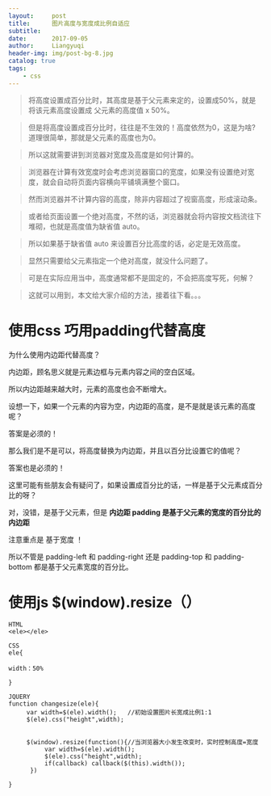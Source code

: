 ```yaml
---
layout:     post
title:      图片高度与宽度成比例自适应
subtitle:   
date:       2017-09-05
author:     Liangyuqi
header-img: img/post-bg-8.jpg
catalog: true
tags:
    - css
---
```


> 将高度设置成百分比时，其高度是基于父元素来定的，设置成50%，就是将该元素高度设置成 父元素的高度值 x 50%。

> 但是将高度设置成百分比时，往往是不生效的！高度依然为0，这是为啥? 道理很简单，那就是父元素的高度也为0。

> 所以这就需要讲到浏览器对宽度及高度是如何计算的。

> 浏览器在计算有效宽度时会考虑浏览器窗口的宽度，如果没有设置绝对宽度，就会自动将页面内容横向平铺填满整个窗口。

> 然而浏览器并不计算内容的高度，除非内容超过了视窗高度，形成滚动条。

> 或者给页面设置一个绝对高度，不然的话，浏览器就会将内容按文档流往下堆砌，也就是高度值为缺省值 auto。

> 所以如果基于缺省值 auto 来设置百分比高度的话，必定是无效高度。

> 显然只需要给父元素指定一个绝对高度，就没什么问题了。

> 可是在实际应用当中，高度通常都不是固定的，不会把高度写死，何解？

> 这就可以用到，本文给大家介绍的方法，接着往下看。。。

# 使用css 巧用padding代替高度
为什么使用内边距代替高度？

内边距，顾名思义就是元素边框与元素内容之间的空白区域。

所以内边距越来越大时，元素的高度也会不断增大。

设想一下，如果一个元素的内容为空，内边距的高度，是不是就是该元素的高度呢？

答案是必须的！

那么我们是不是可以，将高度替换为内边距，并且以百分比设置它的值呢？

答案也是必须的！

这里可能有些朋友会有疑问了，如果设置成百分比的话，一样是基于父元素成百分比的呀？

对，没错，是基于父元素，但是 **内边距 padding 是基于父元素的宽度的百分比的内边距**

注意重点是 基于宽度 ！

所以不管是 padding-left 和 padding-right 还是 padding-top 和 padding-bottom 都是基于父元素宽度的百分比。

# 使用js $(window).resize（）

	HTML	
	<ele></ele>
	
	CSS
	ele{
	
	width：50%
	
	}
	
	JQUERY
	function changesize(ele){
	     var width=$(ele).width();   //初始设置图片长宽成比例1:1
	     $(ele).css("height",width);
	
	
	     $(window).resize(function(){//当浏览器大小发生改变时，实时控制高度=宽度
	          var width=$(ele).width();
	          $(ele).css("height",width);
	          if(callback) callback($(this).width());
	      })
	
	}